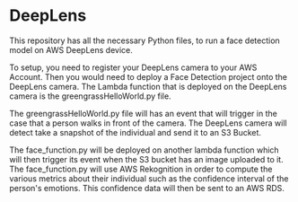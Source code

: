 # DeepLens
This repository has all the necessary Python files, to run a face detection model on AWS DeepLens device.

To setup, you need to register your DeepLens camera to your AWS Account. Then you would need to deploy a Face Detection project onto the DeepLens camera. The Lambda function that is deployed on the DeepLens camera is the greengrassHelloWorld.py file.

The greengrassHelloWorld.py file will has an event that will trigger in the case that a person walks in front of the camera. The DeepLens camera will detect take a snapshot of the individual and send it to an S3 Bucket.

The face_function.py will be deployed on another lambda function which will then trigger its event when the S3 bucket has an image uploaded to it. The face_function.py will use AWS Rekognition in order to compute the various metrics about their individual such as the confidence interval of the person's emotions. This confidence data will then be sent to an AWS RDS.
